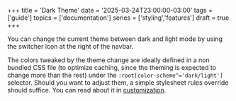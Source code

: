 +++
title = 'Dark Theme'
date = '2025-03-24T23:00:00-03:00'
tags = ['guide']
topics = ['documentation']
series = ['styling','features']
draft = true
+++

You can change the current theme between dark and light mode by using the switcher icon at the right of the navbar.

The colors tweaked by the theme change are ideally defined in a non bundled CSS file (to optimize caching, since the theming is expected to change more than the rest) under the `:root[color-scheme^='dark/light']` selector. Should you want to adjust them, a simple stylesheet rules override should suffice. You can read about it in [customization](/features/customization).
